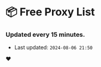 # :package: Free Proxy List
### Updated every 15 minutes.

- Last updated: `2024-08-06 21:50`

:heart:
